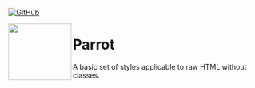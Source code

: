 [![GitHub](https://img.shields.io/github/license/mashape/apistatus.svg)](https://github.com/NicharNET/LAB-Azure-autodeployment/blob/master/LICENSE)

<img align="left" height="113.176" width="126" top="50" src="https://image.ibb.co/csmCj9/parrot.png" border="0">

# Parrot


A basic set of styles applicable to raw HTML without classes.
